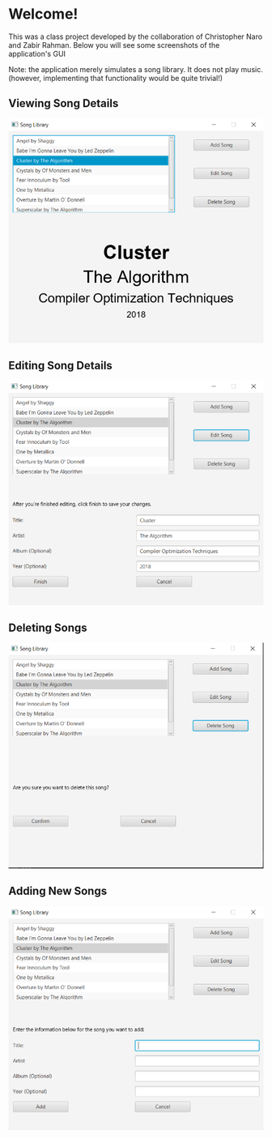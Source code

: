 # Welcome!
This was a class project developed by the collaboration of Christopher Naro and Zabir Rahman. Below you will see some screenshots of the application's GUI

Note: the application merely simulates a song library. It does not play music.
(however, implementing that functionality would be quite trivial!)


## Viewing Song Details
![view song details](https://github.com/cnaro1996/songlib/blob/master/img/1.png)

## Editing Song Details
![view song details](https://github.com/cnaro1996/songlib/blob/master/img/2.png)

## Deleting Songs
![view song details](https://github.com/cnaro1996/songlib/blob/master/img/3.png)

## Adding New Songs
![view song details](https://github.com/cnaro1996/songlib/blob/master/img/4.png)